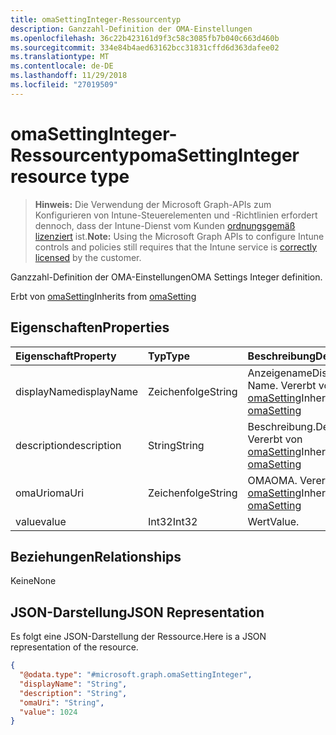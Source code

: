 ```yaml
---
title: omaSettingInteger-Ressourcentyp
description: Ganzzahl-Definition der OMA-Einstellungen
ms.openlocfilehash: 36c22b423161d9f3c58c3085fb7b040c663d460b
ms.sourcegitcommit: 334e84b4aed63162bcc31831cffd6d363dafee02
ms.translationtype: MT
ms.contentlocale: de-DE
ms.lasthandoff: 11/29/2018
ms.locfileid: "27019509"
---
```

# <a name="omasettinginteger-resource-type"></a><span data-ttu-id="cb4d2-103">omaSettingInteger-Ressourcentyp</span><span class="sxs-lookup"><span data-stu-id="cb4d2-103">omaSettingInteger resource type</span></span>

> <span data-ttu-id="cb4d2-104">**Hinweis:** Die Verwendung der Microsoft Graph-APIs zum Konfigurieren von Intune-Steuerelementen und -Richtlinien erfordert dennoch, dass der Intune-Dienst vom Kunden [ordnungsgemäß lizenziert](https://go.microsoft.com/fwlink/?linkid=839381) ist.</span><span class="sxs-lookup"><span data-stu-id="cb4d2-104">**Note:** Using the Microsoft Graph APIs to configure Intune controls and policies still requires that the Intune service is [correctly licensed](https://go.microsoft.com/fwlink/?linkid=839381) by the customer.</span></span>

<span data-ttu-id="cb4d2-105">Ganzzahl-Definition der OMA-Einstellungen</span><span class="sxs-lookup"><span data-stu-id="cb4d2-105">OMA Settings Integer definition.</span></span>

<span data-ttu-id="cb4d2-106">Erbt von [omaSetting](../resources/intune-deviceconfig-omasetting.md)</span><span class="sxs-lookup"><span data-stu-id="cb4d2-106">Inherits from [omaSetting](../resources/intune-deviceconfig-omasetting.md)</span></span>

## <a name="properties"></a><span data-ttu-id="cb4d2-107">Eigenschaften</span><span class="sxs-lookup"><span data-stu-id="cb4d2-107">Properties</span></span>
|<span data-ttu-id="cb4d2-108">Eigenschaft</span><span class="sxs-lookup"><span data-stu-id="cb4d2-108">Property</span></span>|<span data-ttu-id="cb4d2-109">Typ</span><span class="sxs-lookup"><span data-stu-id="cb4d2-109">Type</span></span>|<span data-ttu-id="cb4d2-110">Beschreibung</span><span class="sxs-lookup"><span data-stu-id="cb4d2-110">Description</span></span>|
|:---|:---|:---|
|<span data-ttu-id="cb4d2-111">displayName</span><span class="sxs-lookup"><span data-stu-id="cb4d2-111">displayName</span></span>|<span data-ttu-id="cb4d2-112">Zeichenfolge</span><span class="sxs-lookup"><span data-stu-id="cb4d2-112">String</span></span>|<span data-ttu-id="cb4d2-113">Anzeigename</span><span class="sxs-lookup"><span data-stu-id="cb4d2-113">Display Name.</span></span> <span data-ttu-id="cb4d2-114">Vererbt von [omaSetting](../resources/intune-deviceconfig-omasetting.md)</span><span class="sxs-lookup"><span data-stu-id="cb4d2-114">Inherited from [omaSetting](../resources/intune-deviceconfig-omasetting.md)</span></span>|
|<span data-ttu-id="cb4d2-115">description</span><span class="sxs-lookup"><span data-stu-id="cb4d2-115">description</span></span>|<span data-ttu-id="cb4d2-116">String</span><span class="sxs-lookup"><span data-stu-id="cb4d2-116">String</span></span>|<span data-ttu-id="cb4d2-117">Beschreibung.</span><span class="sxs-lookup"><span data-stu-id="cb4d2-117">Description.</span></span> <span data-ttu-id="cb4d2-118">Vererbt von [omaSetting](../resources/intune-deviceconfig-omasetting.md)</span><span class="sxs-lookup"><span data-stu-id="cb4d2-118">Inherited from [omaSetting](../resources/intune-deviceconfig-omasetting.md)</span></span>|
|<span data-ttu-id="cb4d2-119">omaUri</span><span class="sxs-lookup"><span data-stu-id="cb4d2-119">omaUri</span></span>|<span data-ttu-id="cb4d2-120">Zeichenfolge</span><span class="sxs-lookup"><span data-stu-id="cb4d2-120">String</span></span>|<span data-ttu-id="cb4d2-121">OMA</span><span class="sxs-lookup"><span data-stu-id="cb4d2-121">OMA.</span></span> <span data-ttu-id="cb4d2-122">Vererbt von [omaSetting](../resources/intune-deviceconfig-omasetting.md)</span><span class="sxs-lookup"><span data-stu-id="cb4d2-122">Inherited from [omaSetting](../resources/intune-deviceconfig-omasetting.md)</span></span>|
|<span data-ttu-id="cb4d2-123">value</span><span class="sxs-lookup"><span data-stu-id="cb4d2-123">value</span></span>|<span data-ttu-id="cb4d2-124">Int32</span><span class="sxs-lookup"><span data-stu-id="cb4d2-124">Int32</span></span>|<span data-ttu-id="cb4d2-125">Wert</span><span class="sxs-lookup"><span data-stu-id="cb4d2-125">Value.</span></span>|

## <a name="relationships"></a><span data-ttu-id="cb4d2-126">Beziehungen</span><span class="sxs-lookup"><span data-stu-id="cb4d2-126">Relationships</span></span>
<span data-ttu-id="cb4d2-127">Keine</span><span class="sxs-lookup"><span data-stu-id="cb4d2-127">None</span></span>
## <a name="json-representation"></a><span data-ttu-id="cb4d2-128">JSON-Darstellung</span><span class="sxs-lookup"><span data-stu-id="cb4d2-128">JSON Representation</span></span>
<span data-ttu-id="cb4d2-129">Es folgt eine JSON-Darstellung der Ressource.</span><span class="sxs-lookup"><span data-stu-id="cb4d2-129">Here is a JSON representation of the resource.</span></span>
<!-- {
  "blockType": "resource",
  "@odata.type": "microsoft.graph.omaSettingInteger"
}
-->
``` json
{
  "@odata.type": "#microsoft.graph.omaSettingInteger",
  "displayName": "String",
  "description": "String",
  "omaUri": "String",
  "value": 1024
}
```



